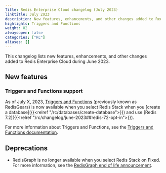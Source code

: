 ```yaml
---
Title: Redis Enterprise Cloud changelog (July 2023)
linktitle: July 2023
description: New features, enhancements, and other changes added to Redis Enterprise Cloud during July 2023.
highlights: Triggers and Functions
weight: 82
alwaysopen: false
categories: ["RC"]
aliases: []
---
```


This changelog lists new features, enhancements, and other changes added to Redis Enterprise Cloud during June 2023.

## New features

### Triggers and Functions support

As of July X, 2023, [Triggers and Functions](https://oss.redis.com/redisgears/) (previously known as RedisGears) is now available when you select Redis Stack when you [create a database]({{<relref "/rc/databases/create-database">}}) and use [Redis 7.2]({{<relref "/rc/changelog/june-2023##redis-72-opt-in">}}).

For more information about Triggers and Functions, see the [Triggers and Functions documentation](https://redis.io/docs/interact/triggers-and-functions/).

## Deprecations

- RedisGraph is no longer available when you select Redis Stack on Fixed. For more information, see the [RedisGraph end of life announcement](https://redis.com/blog/redisgraph-eol/).